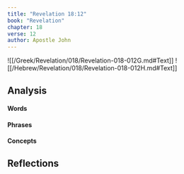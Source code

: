 ```yaml
---
title: "Revelation 18:12"
book: "Revelation"
chapter: 18
verse: 12
author: Apostle John
---
```

![[/Greek/Revelation/018/Revelation-018-012G.md#Text]]
![[/Hebrew/Revelation/018/Revelation-018-012H.md#Text]]

## Analysis

#### Words

#### Phrases

#### Concepts

## Reflections
